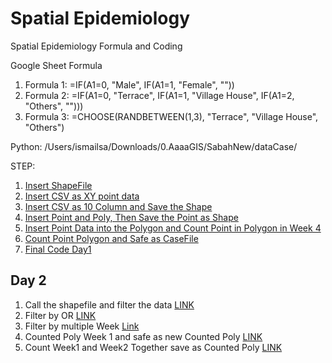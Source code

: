 # Spatial Epidemiology
Spatial Epidemiology Formula and Coding

Google Sheet Formula
1) Formula 1: =IF(A1=0, "Male", IF(A1=1, "Female", ""))
2) Formula 2: =IF(A1=0, "Terrace", IF(A1=1, "Village House", IF(A1=2, "Others", "")))
3) Formula 3: =CHOOSE(RANDBETWEEN(1,3), "Terrace", "Village House", "Others")

Python:
/Users/ismailsa/Downloads/0.AaaaGIS/SabahNew/dataCase/

STEP:
1) [Insert ShapeFile](https://github.com/ismailsakdo/spatial_epidemiology/blob/main/insertShapeFile.py)
2) [Insert CSV as XY point data](https://github.com/ismailsakdo/spatial_epidemiology/blob/main/insertCSVasVector.py)
3) [Insert CSV as 10 Column and Save the Shape](https://github.com/ismailsakdo/spatial_epidemiology/blob/main/insertCSV10colSHPsave.py)
4) [Insert Point and Poly, Then Save the Point as Shape](https://github.com/ismailsakdo/spatial_epidemiology/blob/main/insertPointPolygon.py)
5) [Insert Point Data into the Polygon and Count Point in Polygon in Week 4](https://github.com/ismailsakdo/spatial_epidemiology/blob/main/insertPointPolygon.py)
6) [Count Point Polygon and Safe as CaseFile](https://github.com/ismailsakdo/spatial_epidemiology/blob/main/countPointPolygonSave.py)
7) [Final Code Day1](https://github.com/ismailsakdo/spatial_epidemiology/blob/main/pointINpolygonClose.py)

## Day 2
1) Call the shapefile and filter the data [LINK](https://github.com/ismailsakdo/spatial_epidemiology/blob/main/importFilter.py)
2) Filter by OR [LINK](https://github.com/ismailsakdo/spatial_epidemiology/blob/main/filterBYor.py)
3) Filter by multiple Week [Link](https://github.com/ismailsakdo/spatial_epidemiology/blob/main/filterWeek1till4.py)
4) Counted Poly Week 1 and safe as new Counted Poly [LINK](https://github.com/ismailsakdo/spatial_epidemiology/blob/main/countedPoly.py)
5) Count Week1 and Week2 Together save as Counted Poly [LINK](https://github.com/ismailsakdo/spatial_epidemiology/blob/main/week1%262.py)
